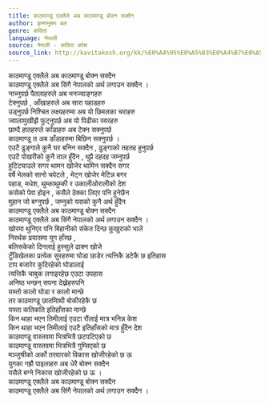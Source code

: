 ```yaml
---
title: काठमाण्डू एक्लैले अब काठमाण्डू बोक्न सक्दैन
author: कृष्णभूषण बल
genre: कविता
language: नेपाली
source: नेपाली - कविता कोश
source_link: http://kavitakosh.org/kk/%E0%A4%95%E0%A5%83%E0%A4%B7%E0%A5%8D%E0%A4%A3%E0%A4%AD%E0%A5%82%E0%A4%B7%E0%A4%A3_%E0%A4%AC%E0%A4%B2
---
```


काठमाण्डू एक्लैले अब काठमाण्डू बोक्न सक्दैन  
काठमाण्डू एक्लैले अब सिंगै नेपालको अर्थ लगाउन सक्दैन ।  
नाच्नुपर्छ पैतलाहरुले अब भनज्याङ्गहरु  
टेक्नुपर्छ , आँखाहरुले अब सारा पहाडहरु  
उड्नुपर्छ निश्चित लक्ष्यहरुमा अब यो छिमलका चराहरु  
ज्वालामुखीझै फुट्नुपर्छ अब यो पिढीका स्वरहरु  
छाम्दै हातहरुले काँडाहरु अब टेक्न सक्नुपर्छ  
काठमाण्डू त अब डाँडाहरुमा बिछिन सक्नुपर्छ ।  
एउटै ढुङ्गाले कुनै घर बनिन सक्दैन , ढुङ्गाको तहतह हुनुपर्छ  
एउटै पोखरीको कुनै ताल हुँदैन , थुप्रै दहदह जम्नुपर्छ  
हुटिट्याउले सगर थामन खोजेर थामिन सक्दैन सगर  
वर्षे भेलको सानो चपेटले , मेट्न खोजेर मेटिन्न बगर  
पहाड, मधेश, थुम्काथुम्की र उकालीओरालीको देश  
कसेको पेवा होइन , कसैले ठेक्का लिएर पनि हुनेछैन  
मुहान जो बग्नुपर्छ , जम्नुको यसको कुनै अर्थ हुँदैन  
काठमाण्डू एक्लैले अब काठमाण्डू बोक्न सक्दैन  
काठमाण्डू एक्लैले अब सिंगै नेपालको अर्थ लगाउन सक्दैन ।  
खोरमा थुनिएर पनि बिहानीको संकेत दिन्छ कुखुराको भाले  
निरर्थक प्रयासमा युग हाँस्छ ,  
बलिसकेको दिनलाई हुस्सुले ढाक्न खोजे  
टुँडिखेलका प्रत्येक सुरहरुमा घोडा छाडेर त्यत्तिकै डटेकै छ इतिहास  
टाप बजारेर कुदिरहेको घोडालाई  
त्यत्तिकै चाबुक लगाइरहेछ एउटा उपहास  
अनिष्ठ भन्छन् सपना देख्नेहरुपनि  
यस्तो कालो घोडा र कालो मान्छे  
तर काठमाण्डू छातमिाथी बोकीरहेकै छ  
यस्ता कतिकति इतिहाँसका मान्छे  
किन थाहा भएन तिमीलाई एउटा रौंलाई मात्र भनिन्न केश  
किन थाहा भएन तिमीलाई एउटै इतिहाँसको मात्र हुँदैन देश  
काठमाण्डू वास्तवमा भित्रभित्रै छटपटिएको छ  
काठमाण्डू वास्तवमा भित्रभित्रै गुम्सिएको छ  
मञ्जुश्रीको अर्को तरवारको विकास खोजीरहेको छ ऊ  
युगका गह्रौ पाइलाहरु अब धेरै बोक्न सक्दैन  
यसैले बग्ने निकास खोजीरहेको छ ऊ ।  
काठमाण्डू एक्लैले अब काठमाण्डू बोक्न सक्दैन  
काठमाण्डू एक्लैले अब सिंगै नेपालको अर्थ लगाउन सक्दैन ।
